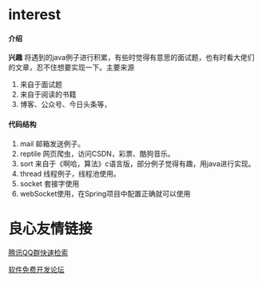 # interest

#### 介绍
**兴趣**
将遇到的java例子进行积累，有些时觉得有意思的面试题，也有时看大佬们的文章，忍不住想要实现一下。主要来源
1. 来自于面试题
2. 来自于阅读的书籍
3. 博客、公众号、今日头条等，

#### 代码结构
1. mail 邮箱发送例子。
2. reptile 网页爬虫，访问CSDN，彩票、酷狗音乐。
3. sort 来自于《啊哈，算法》c语言版，部分例子觉得有趣，用java进行实现。
4. thread 线程例子，线程池使用。
5. socket 套接字使用
6. webSocket使用，在Spring项目中配置正确就可以使用

 # 良心友情链接

[腾讯QQ群快速检索](http://u.720life.cn/s/8cf73f7c)

[软件免费开发论坛](http://u.720life.cn/s/bbb01dc0)